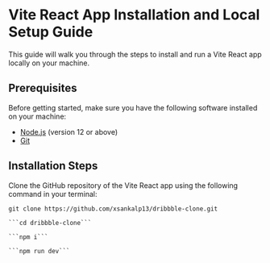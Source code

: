 # Vite React App Installation and Local Setup Guide

This guide will walk you through the steps to install and run a Vite React app locally on your machine.

## Prerequisites

Before getting started, make sure you have the following software installed on your machine:

- [Node.js](https://nodejs.org) (version 12 or above)
- [Git](https://git-scm.com)

## Installation Steps

Clone the GitHub repository of the Vite React app using the following command in your terminal:

   ```git clone https://github.com/xsankalp13/dribbble-clone.git```
   
    ```cd dribbble-clone```

    ```npm i```

    ```npm run dev```
